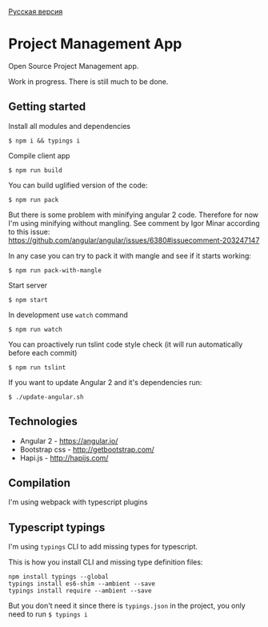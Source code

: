 [Русская версия](https://github.com/artemdemo/pm-app/blob/master/readme-ru.md)

# Project Management App

Open Source Project Management app.

Work in progress. There is still much to be done.

## Getting started

Install all modules and dependencies

```
$ npm i && typings i
```

Compile client app

```
$ npm run build
```

You can build uglified version of the code:

```
$ npm run pack
```

But there is some problem with minifying angular 2 code.
Therefore for now I'm using minifying without mangling. 
See comment by Igor Minar according to this issue: https://github.com/angular/angular/issues/6380#issuecomment-203247147

In any case you can try to pack it with mangle and see if it starts working:

```
$ npm run pack-with-mangle
```

Start server

```
$ npm start
```

In development use `watch` command

```
$ npm run watch
```

You can proactively run tslint code style check (it will run automatically before each commit)

```
$ npm run tslint
```

If you want to update Angular 2 and it's dependencies run:

```
$ ./update-angular.sh
```


## Technologies

* Angular 2 - https://angular.io/
* Bootstrap css - http://getbootstrap.com/
* Hapi.js - http://hapijs.com/

## Compilation

I'm using webpack with typescript plugins


## Typescript typings

I'm using `typings` CLI to add missing types for typescript.

This is how you install CLI and missing type definition files:

```
npm install typings --global
typings install es6-shim --ambient --save
typings install require --ambient --save
```

But you don't need it since there is `typings.json` in the project, you only need to run `$ typings i`
